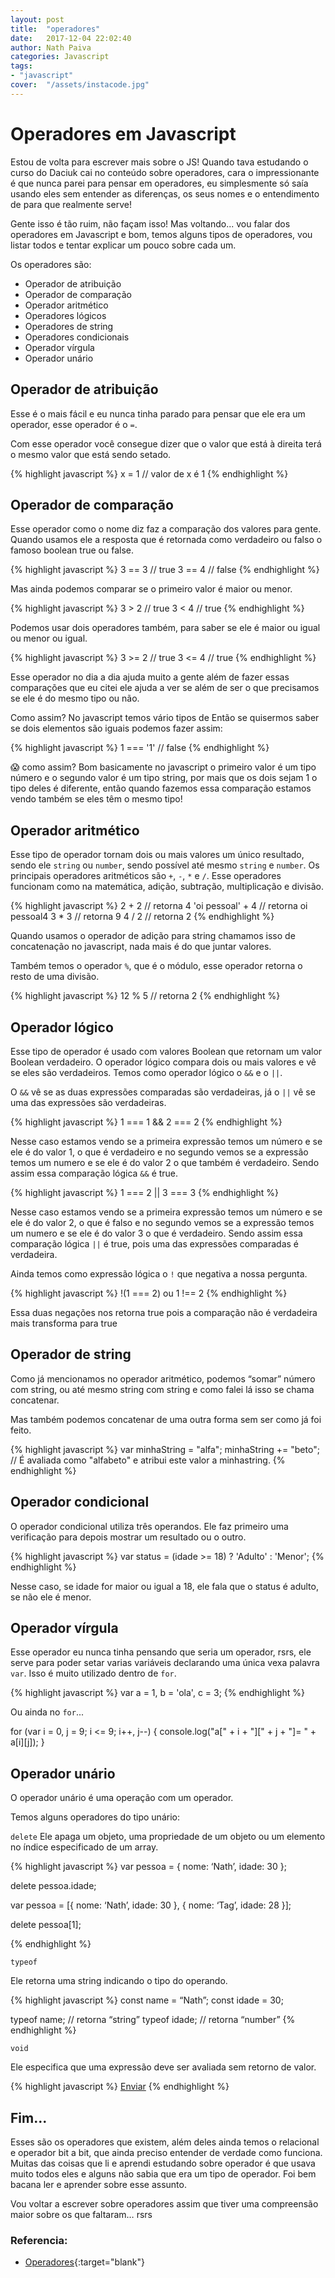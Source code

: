 ```yaml
---
layout: post
title:  "operadores"
date:   2017-12-04 22:02:40
author: Nath Paiva
categories: Javascript
tags:
- "javascript"
cover:  "/assets/instacode.jpg"
---
```


# Operadores em Javascript

Estou de volta para escrever mais sobre o JS! Quando tava estudando o curso do Daciuk cai no conteúdo sobre operadores, cara o impressionante é que nunca parei para pensar em operadores, eu simplesmente só saía usando eles sem entender as diferenças, os seus nomes e o entendimento de para que realmente serve!

Gente isso é tão ruim, não façam isso! Mas voltando... vou falar dos operadores em Javascript e bom, temos alguns tipos de operadores, vou listar todos e tentar explicar um pouco sobre cada um.

Os operadores são:
- Operador de atribuição
- Operador de comparação
- Operador aritmético
- Operadores lógicos
- Operadores de string
- Operadores condicionais
- Operador vírgula
- Operador unário

## Operador de atribuição

Esse é o mais fácil e eu nunca tinha parado para pensar que ele era um operador, esse operador é o `=`.

Com esse operador você consegue dizer que o valor que está à direita terá o mesmo valor que está sendo setado.

{% highlight javascript %}
x = 1 // valor de x é 1
{% endhighlight %}

## Operador de comparação

Esse operador como o nome diz faz a comparação dos valores para gente. Quando usamos ele a resposta que é retornada como verdadeiro ou falso o famoso boolean true ou false.

{% highlight javascript %}
3 == 3 // true
3 == 4 // false
{% endhighlight %}

Mas ainda podemos comparar se o primeiro valor é maior ou menor.

{% highlight javascript %}
3 > 2 // true
3 < 4 // true
{% endhighlight %}

Podemos usar dois operadores também, para saber se ele é maior ou igual ou menor ou igual.

{% highlight javascript %}
3 >= 2 // true
3 <= 4 // true
{% endhighlight %}

Esse operador no dia a dia ajuda muito a gente além de fazer essas comparações que eu citei ele ajuda a ver se além de ser o que precisamos se ele é do mesmo tipo ou não.

Como assim? No javascript temos vário tipos de
Então se quisermos saber se dois elementos são iguais podemos fazer assim:

{% highlight javascript %}
1 === '1' // false
{% endhighlight %}

😱 como assim? Bom basicamente no javascript o primeiro valor é um tipo número e o segundo valor é um tipo string, por mais que os dois sejam 1 o tipo deles é diferente, então quando fazemos essa comparação estamos vendo também se eles têm o mesmo tipo!

## Operador aritmético

Esse tipo de operador tornam dois ou mais valores um único resultado, sendo ele `string` ou `number`, sendo possível até mesmo `string` e `number`.
Os principais operadores aritméticos são `+`, `-`, `*` e `/`. Esse operadores funcionam como na matemática, adição, subtração, multiplicação e divisão.

{% highlight javascript %}
2 + 2 // retorna 4
'oi pessoal' + 4 // retorna oi pessoal4
3 * 3 // retorna 9
4 / 2 // retorna 2
{% endhighlight %}

Quando usamos o operador de adição para string chamamos isso de concatenação no javascript, nada mais é do que juntar valores.

Também temos o operador `%`, que é o módulo, esse operador retorna o resto de uma divisão.

{% highlight javascript %}
12 % 5 // retorna 2
{% endhighlight %}

## Operador lógico

Esse tipo de operador é usado com valores Boolean que retornam um valor Boolean verdadeiro. O operador lógico compara dois ou mais valores e vê se eles são verdadeiros. Temos como operador lógico o `&&` e o `||`.

O `&&` vê se as duas expressões comparadas são verdadeiras, já o `||` vê se uma das expressões são verdadeiras.

{% highlight javascript %}
1 === 1 && 2 === 2
{% endhighlight %}

Nesse caso estamos vendo se a primeira expressão temos um número e se ele é do valor 1, o que é verdadeiro e no segundo vemos se a expressão temos um numero e se ele é do valor 2 o que também é verdadeiro. Sendo assim essa comparação lógica `&&` é true.

{% highlight javascript %}
1 === 2 || 3 === 3
{% endhighlight %}

Nesse caso estamos vendo se a primeira expressão temos um número e se ele é do valor 2, o que é falso e no segundo vemos se a expressão temos um numero e se ele é do valor 3 o que é verdadeiro. Sendo assim essa comparação lógica `||` é true, pois uma das expressões comparadas é verdadeira.

Ainda temos como expressão lógica o `!` que negativa a nossa pergunta.

{% highlight javascript %}
!(1 === 2) ou
1 !== 2
{% endhighlight %}

Essa duas negações nos retorna true pois a comparação não é verdadeira mais transforma para true

## Operador de string

Como já mencionamos no operador aritmético, podemos “somar” número com string, ou até mesmo string com string e como falei lá isso se chama concatenar.

Mas também podemos concatenar de uma outra forma sem ser como já foi feito.

{% highlight javascript %}
var minhaString = "alfa";
minhaString += "beto"; // É avaliada como "alfabeto" e atribui este valor a minhastring.
{% endhighlight %}

## Operador condicional

O operador condicional utiliza três operandos. Ele faz primeiro uma verificação para depois mostrar um resultado ou o outro.

{% highlight javascript %}
var status = (idade >= 18) ? 'Adulto' : 'Menor';
{% endhighlight %}

Nesse caso, se idade for maior ou igual a 18, ele fala que o status é adulto, se não ele é menor.

## Operador vírgula

Esse operador eu nunca tinha pensando que seria um operador, rsrs, ele serve para poder setar varias variáveis declarando uma única vexa palavra `var`. Isso é muito utilizado dentro de `for`.

{% highlight javascript %}
var a = 1,
b = 'ola',
c = 3;
{% endhighlight %}

Ou ainda no `for`...

for (var i = 0, j = 9; i <= 9; i++, j--) {
  console.log("a[" + i + "][" + j + "]= " + a[i][j]);
}

## Operador unário

O operador unário é uma operação com um operador.

Temos alguns operadores do tipo unário:

`delete`
Ele apaga um objeto, uma propriedade de um objeto ou um elemento no índice especificado de um array.

{% highlight javascript %}
var pessoa = {
	nome: ‘Nath’,
	idade: 30
};

delete pessoa.idade;

var pessoa = [{
	nome: ‘Nath’,
	idade: 30
},
{
	nome: ‘Tag’,
	idade: 28
}];

delete pessoa[1];

{% endhighlight %}

`typeof`

Ele retorna uma string indicando o tipo do operando.

{% highlight javascript %}
const name = “Nath”;
const idade = 30;

typeof name;  // retorna “string”
typeof idade;     // retorna “number”
{% endhighlight %}

`void`

Ele especifica que uma expressão deve ser avaliada sem retorno de valor.

{% highlight javascript %}
<a href="javascript:void(document.form.submit())">
Enviar</a>
{% endhighlight %}

## Fim...

Esses são os operadores que existem, além deles ainda temos o relacional e operador bit a bit, que ainda preciso entender de verdade como funciona. Muitas das coisas que li e aprendi estudando sobre operador é que usava muito todos eles e alguns não sabia que era um tipo de operador. Foi bem bacana ler e aprender sobre esse assunto.

Vou voltar a escrever sobre operadores assim que tiver uma compreensão maior sobre os que faltaram… rsrs

### Referencia:
- [Operadores](https://developer.mozilla.org/pt-BR/docs/Web/JavaScript/Guide/Expressions_and_Operators){:target="blank"}
